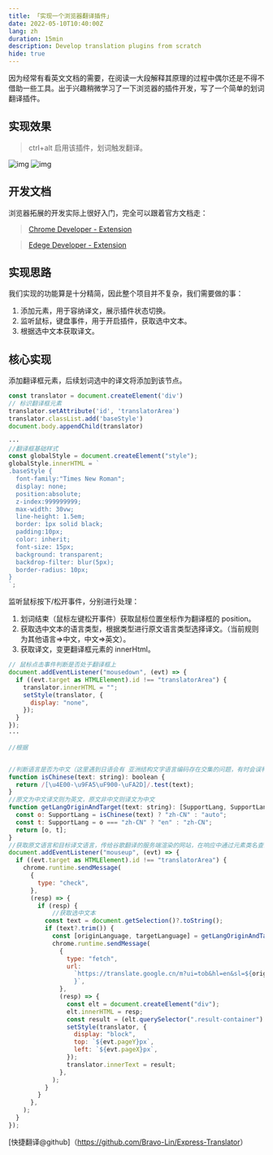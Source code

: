 ```yaml
---
title: 「实现一个浏览器翻译插件」
date: 2022-05-10T10:40:00Z
lang: zh
duration: 15min
description: Develop translation plugins from scratch
hide: true
---
```


因为经常有看英文文档的需要，在阅读一大段解释其原理的过程中偶尔还是不得不借助一些工具。出于兴趣稍微学习了一下浏览器的插件开发，写了一个简单的划词翻译插件。

## 实现效果

> ctrl+alt 启用该插件，划词触发翻译。

![img](/images/translation.png)
![img](/images/translation2.png)

## 开发文档

浏览器拓展的开发实际上很好入门，完全可以跟着官方文档走：

> [Chrome Developer - Extension](https://developer.chrome.com/docs/extensions/mv3/getstarted)

> [Edege Developer - Extension](https://docs.microsoft.com/zh-cn/microsoft-edge/extensions-chromium/)

## 实现思路

我们实现的功能算是十分精简，因此整个项目并不复杂，我们需要做的事：

1. 添加元素，用于容纳译文，展示插件状态切换。
2. 监听鼠标，键盘事件，用于开启插件，获取选中文本。
3. 根据选中文本获取译文。

## 核心实现

添加翻译框元素，后续划词选中的译文将添加到该节点。

```js
const translator = document.createElement('div')
// 标识翻译框元素
translator.setAttribute('id', 'translatorArea')
translator.classList.add('baseStyle')
document.body.appendChild(translator)

···
//翻译框基础样式
const globalStyle = document.createElement("style");
globalStyle.innerHTML = `
.baseStyle {
  font-family:"Times New Roman";
  display: none;
  position:absolute;
  z-index:999999999;
  max-width: 30vw;
  line-height: 1.5em;
  border: 1px solid black;
  padding:10px;
  color: inherit;
  font-size: 15px;
  background: transparent;
  backdrop-filter: blur(5px);
  border-radius: 10px;
}
`;
```

监听鼠标按下/松开事件，分别进行处理：

1. 划词结束（鼠标左键松开事件）获取鼠标位置坐标作为翻译框的 position。
2. 获取选中文本的语言类型，根据类型进行原文语言类型选择译文。（当前规则为其他语言=>中文，中文=>英文）。
3. 获取译文，变更翻译框元素的 innerHtml。

```js
// 鼠标点击事件判断是否处于翻译框上
document.addEventListener("mousedown", (evt) => {
  if ((evt.target as HTMLElement).id !== "translatorArea") {
    translator.innerHTML = "";
    setStyle(translator, {
      display: "none",
    });
  }
});
···

//根据


//判断语言是否为中文（这里遇到日语会有 亚洲结构文字语言编码存在交集的问题，有时会误判为中文 －O－ ）
function isChinese(text: string): boolean {
  return /[\u4E00-\u9FA5\uF900-\uFA2D]/.test(text);
}
//原文为中文译文则为英文，原文非中文则译文为中文
function getLangOriginAndTarget(text: string): [SupportLang, SupportLang] {
  const o: SupportLang = isChinese(text) ? "zh-CN" : "auto";
  const t: SupportLang = o === "zh-CN" ? "en" : "zh-CN";
  return [o, t];
}
//获取原文语言和目标译文语言，传给谷歌翻译的服务端渲染的网站，在响应中通过元素类名查询获得内嵌的译文文本赋值给我们的翻译框元素并变更一下样式，OK，all done！。 
document.addEventListener("mouseup", (evt) => {
  if ((evt.target as HTMLElement).id !== "translatorArea") {
    chrome.runtime.sendMessage(
      {
        type: "check",
      },
      (resp) => {
        if (resp) {
            //获取选中文本
          const text = document.getSelection()?.toString();
          if (text?.trim()) {
            const [originLanguage, targetLanguage] = getLangOriginAndTarget(text,);
            chrome.runtime.sendMessage(
              {
                type: "fetch",
                url:
                  `https://translate.google.cn/m?ui=tob&hl=en&sl=${originLanguage}&tl=${targetLanguage}&q=${encodeURIComponent(text)
                  }`,
              },
              (resp) => {
                const elt = document.createElement("div");
                elt.innerHTML = resp;
                const result = (elt.querySelector(".result-container") as HTMLElement).innerText;
                setStyle(translator, {
                  display: "block",
                  top: `${evt.pageY}px`,
                  left: `${evt.pageX}px`,
                });
                translator.innerText = result;
              },
            );
          }
        }
      },
    );
  }
});
```

[快捷翻译@github]（<https://github.com/Bravo-Lin/Express-Translator>）
